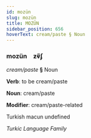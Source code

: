 ```yaml
---
id: mozün
slug: mozün
title: MOZÜN
sidebar_position: 656
hoverText: cream/paste § Noun
---
```


### mozün&emsp;<span kind="abugida">ƶⱴ̃ʄ</span>

*cream/paste* **§** Noun

**Verb**: to be cream/paste

**Noun**: cream/paste

**Modifier**: cream/paste-related

Turkish macun undefined

*Turkic Language Family*